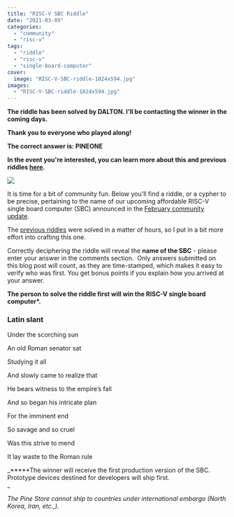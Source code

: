 ```yaml
---
title: "RISC-V SBC Riddle"
date: "2021-03-09"
categories: 
  - "community"
  - "risc-v"
tags: 
  - "riddle"
  - "risc-v"
  - "single-board-computer"
cover: 
  image: "RISC-V-SBC-riddle-1024x594.jpg"
images:
  - "RISC-V-SBC-riddle-1024x594.jpg"
---
```


**The riddle has been solved by DALTON. I'll be contacting the winner in the coming days.**

**Thank you to everyone who played along!**

**The correct answer is: PINEONE**

**In the event you're interested, you can learn more about this and previous riddles [here](https://forum.pine64.org/showthread.php?tid=12585).**

![](/blog/images/RISC-V-SBC-riddle-1024x594.jpg)

It is time for a bit of community fun. Below you'll find a riddle, or a cypher to be precise, pertaining to the name of our upcoming affordable RISC-V single board computer (SBC) announced in the [February community update](https://www.pine64.org/2021/02/15/february-update-show-and-tell/). 

The [previous riddles](https://forum.pine64.org/showthread.php?tid=12585) were solved in a matter of hours, so I put in a bit more effort into crafting this one.

Correctly deciphering the riddle will reveal the **name of the SBC** \- please enter your answer in the comments section.  Only answers submitted on this blog post will count, as they are time-stamped, which makes it easy to verify who was first. You get bonus points if you explain how you arrived at your answer.

**The person to solve the riddle first will win the RISC-V single board computer\*.**

### Latin slant

Under the scorching sun

An old Roman senator sat 

Studying it all 

And slowly came to realize that

He bears witness to the empire’s fall

And so began his intricate plan

For the imminent end

So savage and so cruel        

Was this strive to mend  

It lay waste to the Roman rule

_**\***The winner will receive the first production version of the SBC. Prototype devices destined for developers will ship first.  
_

_The Pine Store cannot ship to countries under international embargo (North Korea, Iran, etc.,)_.
